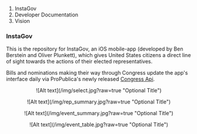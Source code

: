 1. InstaGov
2. Developer Documentation
3. Vision

### InstaGov

This is the repository for InstaGov, an iOS mobile-app (developed by Ben Berstein and Oliver Plunkett), which gives United States citizens a direct line of sight towards the actions of their elected representatives.  

Bills and nominations making their way through Congress update the app's interface daily via ProPublica's newly released [Congress Api](https://www.propublica.org/datastore/api/propublica-congress-api).
<p align="center">
![Alt text](/img/select.jpg?raw=true "Optional Title")
</p>
<p align="center">
![Alt text](/img/rep_summary.jpg?raw=true "Optional Title")
</p>
<p align="center">
![Alt text](/img/event_summary.jpg?raw=true "Optional Title")
</p>
<p align="center">
![Alt text](/img/event_table.jpg?raw=true "Optional Title")
</p>

